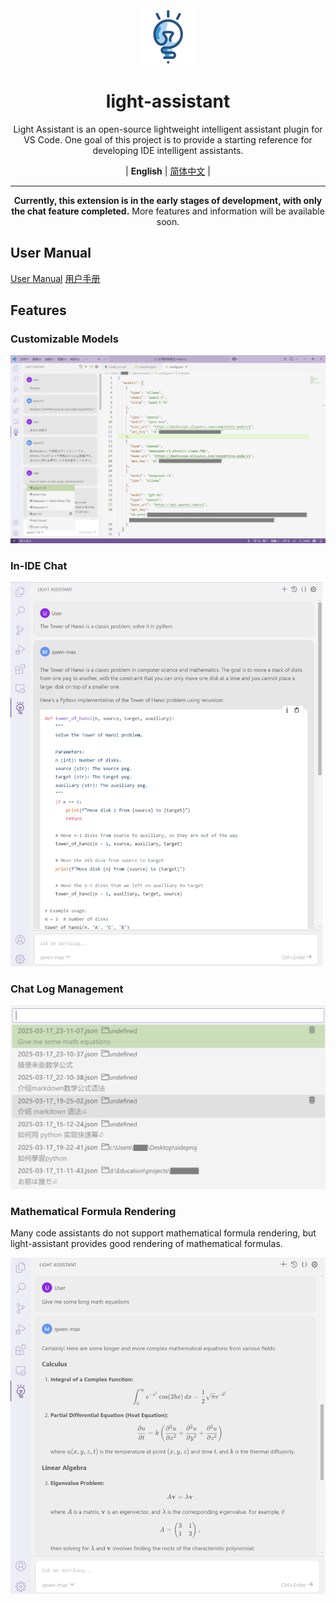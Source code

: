 <div align="center" >
    <img src="assets/icon/light-assistant.png" width="90px" height="90px"/>
    <h1 align="center">light-assistant</h1>
    <p>Light Assistant is an open-source lightweight intelligent assistant plugin for VS Code. One goal of this project is to provide a starting reference for developing IDE intelligent assistants.</p>
    <p>
        | <b>English</b> | <a href="https://github.com/HiMeditator/light-assistant/blob/main/docs/README_zh_cn.md">简体中文</a> |
    </p>
</div>

<hr>

<div align="center" >
    <p><b>Currently, this extension is in the early stages of development, with only the chat feature completed.</b> More features and information will be available soon.</p>
</div>

## User Manual

[User Manual](docs/user-manual.md)
[用户手册](docs/user-manual_zh_cn.md)

## Features

### Customizable Models

<img src="docs/img/media/01.png" />

### In-IDE Chat

<img src="docs/img/media/02.png" style="zoom:60%;" />

### Chat Log Management

<img src="docs/img/media/03.png" style="zoom:80%;" />

### Mathematical Formula Rendering

Many code assistants do not support mathematical formula rendering, but light-assistant provides good rendering of mathematical formulas.

<img src="docs/img/media/04.png" style="zoom:80%;" />